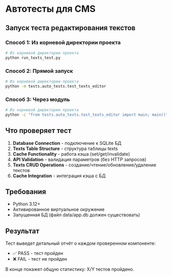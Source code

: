 # Автотесты для CMS

## Запуск теста редактирования текстов

### Способ 1: Из корневой директории проекта
```bash
# Из корневой директории проекта
python run_texts_test.py
```

### Способ 2: Прямой запуск
```bash
# Из корневой директории проекта
python -m tests.auto_tests.test_texts_editor
```

### Способ 3: Через модуль
```bash
# Из корневой директории проекта
python -c "from tests.auto_tests.test_texts_editor import main; main()"
```

## Что проверяет тест

1. **Database Connection** - подключение к SQLite БД
2. **Texts Table Structure** - структура таблицы texts
3. **Cache Functionality** - работа кэша (set/get/invalidate)
4. **API Validation** - валидация параметров (без HTTP запросов)
5. **Texts CRUD Operations** - создание/чтение/обновление/удаление текстов
6. **Cache Integration** - интеграция кэша с БД

## Требования

- Python 3.12+
- Активированное виртуальное окружение
- Запущенная БД (файл data/app.db должен существовать)

## Результат

Тест выведет детальный отчёт о каждом проверенном компоненте:
- ✅ PASS - тест пройден
- ❌ FAIL - тест не пройден

В конце покажет общую статистику: X/Y тестов пройдено.
